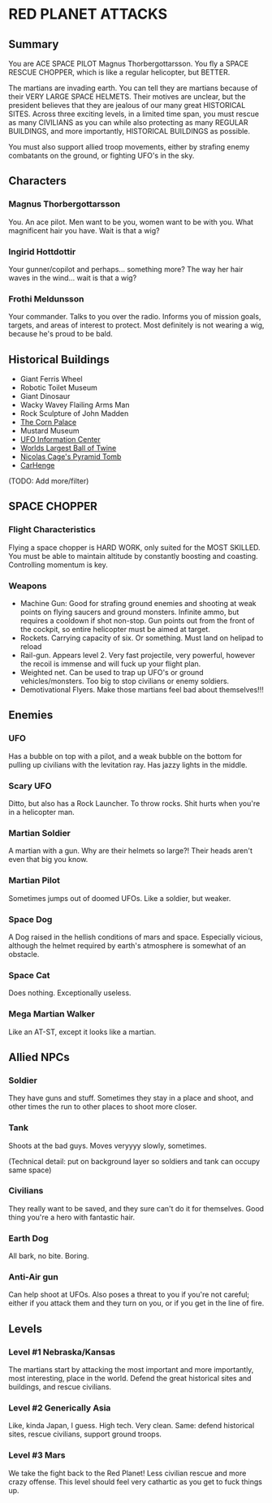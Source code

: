 # RED PLANET ATTACKS

## Summary

You are ACE SPACE PILOT Magnus Thorbergottarsson. You fly a SPACE RESCUE CHOPPER, which is like a regular helicopter, but BETTER. 

The martians are invading earth. You can tell they are martians because of their VERY LARGE SPACE HELMETS. Their motives are unclear, but the president believes that they are jealous of our many great HISTORICAL SITES. Across three exciting levels, in a limited time span, you must rescue as many CIVILIANS as you can while also protecting as many REGULAR BUILDINGS, and more importantly, HISTORICAL BUILDINGS as possible.

You must also support allied troop movements, either by strafing enemy combatants on the ground, or fighting UFO's in the sky.

## Characters

### Magnus Thorbergottarsson

You. An ace pilot. Men want to be you, women want to be with you. What magnificent hair you have. Wait is that a wig?

### Ingirid Hottdottir

Your gunner/copilot and perhaps... something more? The way her hair waves in the wind... wait is that a wig?

### Frothi Meldunsson

Your commander. Talks to you over the radio. Informs you of mission goals, targets, and areas of interest to protect. Most definitely is not wearing a wig, because he's proud to be bald.

## Historical Buildings

- Giant Ferris Wheel
- Robotic Toilet Museum
- Giant Dinosaur
- Wacky Wavey Flailing Arms Man
- Rock Sculpture of John Madden
- [The Corn Palace](https://www.theactivetimes.com/travel/38-most-bizarre-tourist-attractions-america/slide-6)
- Mustard Museum
- [UFO Information Center](https://www.theactivetimes.com/travel/38-most-bizarre-tourist-attractions-america/slide-16)
- [Worlds Largest Ball of Twine](https://www.theactivetimes.com/travel/38-most-bizarre-tourist-attractions-america/slide-19)
- [Nicolas Cage's Pyramid Tomb](https://www.theactivetimes.com/travel/38-most-bizarre-tourist-attractions-america/slide-20)
- [CarHenge](https://www.theactivetimes.com/travel/38-most-bizarre-tourist-attractions-america/slide-25)

(TODO: Add more/filter)

## SPACE CHOPPER

### Flight Characteristics

Flying a space chopper is HARD WORK, only suited for the MOST SKILLED. You must be able to maintain altitude by constantly boosting and coasting. Controlling momentum is key. 

### Weapons

- Machine Gun: Good for strafing ground enemies and shooting at weak points on flying saucers and ground monsters. Infinite ammo, but requires a cooldown if shot non-stop. Gun points out from the front of the cockpit, so entire helicopter must be aimed at target. 
- Rockets. Carrying capacity of six. Or something. Must land on helipad to reload
- Rail-gun. Appears level 2. Very fast projectile, very powerful, however the recoil is immense and will fuck up your flight plan.
- Weighted net. Can be used to trap up UFO's or ground vehicles/monsters. Too big to stop civilians or enemy soldiers.
- Demotivational Flyers. Make those martians feel bad about themselves!!!

## Enemies

### UFO

Has a bubble on top with a pilot, and a weak bubble on the bottom for pulling up civilians with the levitation ray. Has jazzy lights in the middle. 

### Scary UFO

Ditto, but also has a Rock Launcher. To throw rocks. Shit hurts when you're in a helicopter man.

### Martian Soldier

A martian with a gun. Why are their helmets so large?! Their heads aren't even that big you know.

### Martian Pilot

Sometimes jumps out of doomed UFOs. Like a soldier, but weaker. 

### Space Dog

A Dog raised in the hellish conditions of mars and space. Especially vicious, although the helmet required by earth's atmosphere is somewhat of an obstacle.

### Space Cat

Does nothing. Exceptionally useless.

### Mega Martian Walker

Like an AT-ST, except it looks like a martian. 

## Allied NPCs

### Soldier

They have guns and stuff. Sometimes they stay in a place and shoot, and other times the run to other places to shoot more closer.

### Tank

Shoots at the bad guys. Moves veryyyy slowly, sometimes.

(Technical detail: put on background layer so soldiers and tank can occupy same space)

### Civilians

They really want to be saved, and they sure can't do it for themselves. Good thing you're a hero with fantastic hair.

### Earth Dog

All bark, no bite. Boring.

### Anti-Air gun

Can help shoot at UFOs. Also poses a threat to you if you're not careful; either if you attack them and they turn on you, or if you get in the line of fire. 

## Levels

### Level #1 Nebraska/Kansas

The martians start by attacking the most important and more importantly, most interesting, place in the world. Defend the great historical sites and buildings, and rescue civilians.

### Level #2 Generically Asia

Like, kinda Japan, I guess. High tech. Very clean. Same: defend historical sites, rescue civilians, support ground troops.

### Level #3 Mars

We take the fight back to the Red Planet! Less civilian rescue and more crazy offense. This level should feel very cathartic as you get to fuck things up.

